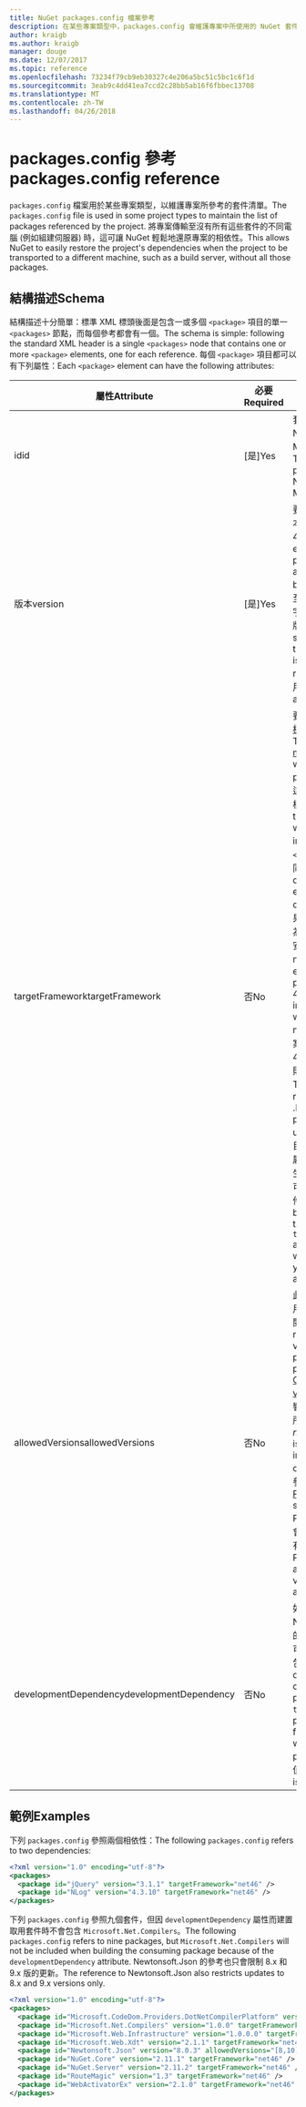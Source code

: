 ```yaml
---
title: NuGet packages.config 檔案參考
description: 在某些專案類型中，packages.config 會維護專案中所使用的 NuGet 套件清單。
author: kraigb
ms.author: kraigb
manager: douge
ms.date: 12/07/2017
ms.topic: reference
ms.openlocfilehash: 73234f79cb9eb30327c4e206a5bc51c5bc1c6f1d
ms.sourcegitcommit: 3eab9c4dd41ea7ccd2c28bb5ab16f6fbbec13708
ms.translationtype: MT
ms.contentlocale: zh-TW
ms.lasthandoff: 04/26/2018
---
```

# <a name="packagesconfig-reference"></a><span data-ttu-id="27960-103">packages.config 參考</span><span class="sxs-lookup"><span data-stu-id="27960-103">packages.config reference</span></span>

<span data-ttu-id="27960-104">`packages.config` 檔案用於某些專案類型，以維護專案所參考的套件清單。</span><span class="sxs-lookup"><span data-stu-id="27960-104">The `packages.config` file is used in some project types to maintain the list of packages referenced by the project.</span></span> <span data-ttu-id="27960-105">將專案傳輸至沒有所有這些套件的不同電腦 (例如組建伺服器) 時，這可讓 NuGet 輕鬆地還原專案的相依性。</span><span class="sxs-lookup"><span data-stu-id="27960-105">This allows NuGet to easily restore the project's dependencies when the project to be transported to a different machine, such as a build server, without all those packages.</span></span>

## <a name="schema"></a><span data-ttu-id="27960-106">結構描述</span><span class="sxs-lookup"><span data-stu-id="27960-106">Schema</span></span>

<span data-ttu-id="27960-107">結構描述十分簡單：標準 XML 標頭後面是包含一或多個 `<package>` 項目的單一 `<packages>` 節點，而每個參考都會有一個。</span><span class="sxs-lookup"><span data-stu-id="27960-107">The schema is simple: following the standard XML header is a single `<packages>` node that contains one or more `<package>` elements, one for each reference.</span></span> <span data-ttu-id="27960-108">每個 `<package>` 項目都可以有下列屬性：</span><span class="sxs-lookup"><span data-stu-id="27960-108">Each `<package>` element can have the following attributes:</span></span>

| <span data-ttu-id="27960-109">屬性</span><span class="sxs-lookup"><span data-stu-id="27960-109">Attribute</span></span> | <span data-ttu-id="27960-110">必要</span><span class="sxs-lookup"><span data-stu-id="27960-110">Required</span></span> | <span data-ttu-id="27960-111">描述</span><span class="sxs-lookup"><span data-stu-id="27960-111">Description</span></span> |
| --- | --- | --- |
| <span data-ttu-id="27960-112">id</span><span class="sxs-lookup"><span data-stu-id="27960-112">id</span></span> | <span data-ttu-id="27960-113">[是]</span><span class="sxs-lookup"><span data-stu-id="27960-113">Yes</span></span> | <span data-ttu-id="27960-114">套件的識別碼，例如 Newtonsoft.json 或 Microsoft.AspNet.Mvc。</span><span class="sxs-lookup"><span data-stu-id="27960-114">The identifier of the package, such as Newtonsoft.json or Microsoft.AspNet.Mvc.</span></span> | 
| <span data-ttu-id="27960-115">版本</span><span class="sxs-lookup"><span data-stu-id="27960-115">version</span></span> | <span data-ttu-id="27960-116">[是]</span><span class="sxs-lookup"><span data-stu-id="27960-116">Yes</span></span> | <span data-ttu-id="27960-117">要安裝之套件的確切版本，例如 3.1.1 或 4.2.5.11-beta。</span><span class="sxs-lookup"><span data-stu-id="27960-117">The exact version of the package to install, such as 3.1.1 or 4.2.5.11-beta.</span></span> <span data-ttu-id="27960-118">版本字串必須包含至少三個數字；第四個數字是選擇性的，即發行前版本尾碼。</span><span class="sxs-lookup"><span data-stu-id="27960-118">A version string must have at least three numbers; a fourth is optional, as is a pre-release suffix.</span></span> <span data-ttu-id="27960-119">不允許使用範圍。</span><span class="sxs-lookup"><span data-stu-id="27960-119">Ranges are not allowed.</span></span> | 
| <span data-ttu-id="27960-120">targetFramework</span><span class="sxs-lookup"><span data-stu-id="27960-120">targetFramework</span></span> | <span data-ttu-id="27960-121">否</span><span class="sxs-lookup"><span data-stu-id="27960-121">No</span></span> | <span data-ttu-id="27960-122">要在安裝套件時套用的[目標架構 Moniker (TFM)](target-frameworks.md)。</span><span class="sxs-lookup"><span data-stu-id="27960-122">The [target framework moniker (TFM)](target-frameworks.md) to apply when installing the package.</span></span> <span data-ttu-id="27960-123">安裝套件時，這一開始設定為專案的目標。</span><span class="sxs-lookup"><span data-stu-id="27960-123">This is initially set to the project's target when a package is installed.</span></span> <span data-ttu-id="27960-124">因此，不同 `<package>` 項目可以有不同 TFM。</span><span class="sxs-lookup"><span data-stu-id="27960-124">As a result, different `<package>` elements can have different TFMs.</span></span> <span data-ttu-id="27960-125">例如，如果您所建立專案的目標設為 .NET 4.5.2，則當時所安裝的套件將會使用 net452 的 TFM。</span><span class="sxs-lookup"><span data-stu-id="27960-125">For example, if you create a project targeting .NET 4.5.2, packages installed at that point will use the TFM of net452.</span></span> <span data-ttu-id="27960-126">如果您稍後將專案的目標重設為 .NET 4.6，並新增更多套件，則它們會使用 net46 的 TFM。</span><span class="sxs-lookup"><span data-stu-id="27960-126">If you ;later retarget the project to .NET 4.6 and add more packages, those will use TFM of net46.</span></span> <span data-ttu-id="27960-127">專案目標與 `targetFramework` 屬性之間的不相容將會產生警告，在此情況下，您可以重新安裝受影響的套件。</span><span class="sxs-lookup"><span data-stu-id="27960-127">A mismatch between the project's target and `targetFramework` attributes will generate warnings, in which case you can reinstall the affected packages.</span></span> | 
| <span data-ttu-id="27960-128">allowedVersions</span><span class="sxs-lookup"><span data-stu-id="27960-128">allowedVersions</span></span> | <span data-ttu-id="27960-129">否</span><span class="sxs-lookup"><span data-stu-id="27960-129">No</span></span> | <span data-ttu-id="27960-130">此套件在套件更新期間套用的允許版本範圍 (請參閱[限制升級版本](../consume-packages/reinstalling-and-updating-packages.md#constraining-upgrade-versions)。</span><span class="sxs-lookup"><span data-stu-id="27960-130">A range of allowed versions for this package applied during package update (see [Constraining upgrade versions](../consume-packages/reinstalling-and-updating-packages.md#constraining-upgrade-versions).</span></span> <span data-ttu-id="27960-131">它「不」會影響在安裝或還原作業期間所安裝的套件。</span><span class="sxs-lookup"><span data-stu-id="27960-131">It does *not* affect what package is installed during an install or restore operation.</span></span> <span data-ttu-id="27960-132">如需語法，請參閱[套件版本控制](../reference/package-versioning.md#version-ranges-and-wildcards)。</span><span class="sxs-lookup"><span data-stu-id="27960-132">See [Package versioning](../reference/package-versioning.md#version-ranges-and-wildcards) for syntax.</span></span> <span data-ttu-id="27960-133">PackageManager UI 也會停用允許範圍之外的所有版本。</span><span class="sxs-lookup"><span data-stu-id="27960-133">The PackageManager UI also disables all versions outside the allowed range.</span></span> | 
| <span data-ttu-id="27960-134">developmentDependency</span><span class="sxs-lookup"><span data-stu-id="27960-134">developmentDependency</span></span> | <span data-ttu-id="27960-135">否</span><span class="sxs-lookup"><span data-stu-id="27960-135">No</span></span> | <span data-ttu-id="27960-136">如果取用專案本身會建立 NuGet 套件，則將相依性的這個項目設定為 `true` 可在建立取用套件時防止包含該套件。</span><span class="sxs-lookup"><span data-stu-id="27960-136">If the consuming project itself creates a NuGet package, setting this to `true` for a dependency prevents that package from being included when the consuming package is created.</span></span> <span data-ttu-id="27960-137">預設值為 `false`。</span><span class="sxs-lookup"><span data-stu-id="27960-137">The default is `false`.</span></span> | 

## <a name="examples"></a><span data-ttu-id="27960-138">範例</span><span class="sxs-lookup"><span data-stu-id="27960-138">Examples</span></span>

<span data-ttu-id="27960-139">下列 `packages.config` 參照兩個相依性：</span><span class="sxs-lookup"><span data-stu-id="27960-139">The following `packages.config` refers to two dependencies:</span></span>

```xml
<?xml version="1.0" encoding="utf-8"?>
<packages>
  <package id="jQuery" version="3.1.1" targetFramework="net46" />
  <package id="NLog" version="4.3.10" targetFramework="net46" />
</packages>
```

<span data-ttu-id="27960-140">下列 `packages.config` 參照九個套件，但因 `developmentDependency` 屬性而建置取用套件時不會包含 `Microsoft.Net.Compilers`。</span><span class="sxs-lookup"><span data-stu-id="27960-140">The following `packages.config` refers to nine packages, but `Microsoft.Net.Compilers` will not be included when building the consuming package because of the `developmentDependency` attribute.</span></span> <span data-ttu-id="27960-141">Newtonsoft.Json 的參考也只會限制 8.x 和 9.x 版的更新。</span><span class="sxs-lookup"><span data-stu-id="27960-141">The reference to Newtonsoft.Json also restricts updates to 8.x and 9.x versions only.</span></span>

```xml
<?xml version="1.0" encoding="utf-8"?>
<packages>
  <package id="Microsoft.CodeDom.Providers.DotNetCompilerPlatform" version="1.0.0" targetFramework="net46" />
  <package id="Microsoft.Net.Compilers" version="1.0.0" targetFramework="net46" developmentDependency="true" />
  <package id="Microsoft.Web.Infrastructure" version="1.0.0.0" targetFramework="net46" />
  <package id="Microsoft.Web.Xdt" version="2.1.1" targetFramework="net46" />
  <package id="Newtonsoft.Json" version="8.0.3" allowedVersions="[8,10)" targetFramework="net46" />
  <package id="NuGet.Core" version="2.11.1" targetFramework="net46" />
  <package id="NuGet.Server" version="2.11.2" targetFramework="net46" />
  <package id="RouteMagic" version="1.3" targetFramework="net46" />
  <package id="WebActivatorEx" version="2.1.0" targetFramework="net46" />
</packages>
```

